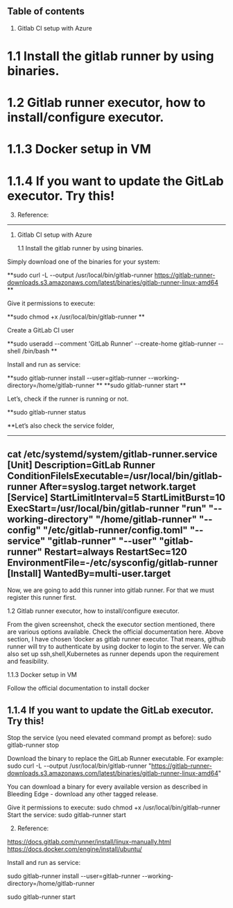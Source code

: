 Table of contents
----------------

1. Gitlab CI setup with Azure
   
# 1.1 Install the gitlab runner by using binaries.

# 1.2 Gitlab runner executor, how to install/configure executor.	

# 1.1.3 Docker setup in VM	

# 1.1.4 If you want to update the GitLab executor. Try this!

3. Reference:	
----------------------------------------------------------------------------------------------------------------
1. Gitlab CI setup with Azure 

	1.1 Install the gitlab runner by using binaries. 

Simply download one of the binaries for your system:

**sudo curl -L --output /usr/local/bin/gitlab-runner https://gitlab-runner-downloads.s3.amazonaws.com/latest/binaries/gitlab-runner-linux-amd64
**


Give it permissions to execute:

**sudo chmod +x /usr/local/bin/gitlab-runner
**


Create a GitLab CI user 

**sudo useradd --comment 'GitLab Runner' --create-home gitlab-runner --shell /bin/bash
**

Install and run as service:

**sudo gitlab-runner install --user=gitlab-runner --working-directory=/home/gitlab-runner
**
**sudo gitlab-runner start
**

Let’s, check if the runner is running or not. 

**sudo gitlab-runner status

**Let’s also check the service folder,

---------------------------------------------------------- 
cat /etc/systemd/system/gitlab-runner.service
[Unit]
Description=GitLab Runner
ConditionFileIsExecutable=/usr/local/bin/gitlab-runner
After=syslog.target network.target
[Service]
StartLimitInterval=5
StartLimitBurst=10
ExecStart=/usr/local/bin/gitlab-runner "run" "--working-directory" "/home/gitlab-runner" "--config" "/etc/gitlab-runner/config.toml" "--service" "gitlab-runner" "--user" "gitlab-runner"
Restart=always
RestartSec=120
EnvironmentFile=-/etc/sysconfig/gitlab-runner
[Install]
WantedBy=multi-user.target
---------------------------------------------------------------------------------------------------------------------

Now, we are going to add this runner into gitlab runner. For that we must register this runner first. 

1.2 Gitlab runner executor, how to install/configure executor.

From the given screenshot, check the executor section mentioned, there are various options available. Check the official documentation here.
Above section, I have chosen ‘docker as gitlab runner executor. That means, github runner will try to authenticate by using docker to login to the server. We can also set up ssh,shell,Kubernetes as runner depends upon the requirement and feasibility. 

1.1.3 Docker setup in VM
 
Follow the official documentation to install docker


1.1.4 If you want to update the GitLab executor. Try this!
--------------------------------------------------------------

Stop the service (you need elevated command prompt as before):
sudo gitlab-runner stop


Download the binary to replace the GitLab Runner executable. For example:
sudo curl -L --output /usr/local/bin/gitlab-runner "https://gitlab-runner-downloads.s3.amazonaws.com/latest/binaries/gitlab-runner-linux-amd64"

You can download a binary for every available version as described in Bleeding Edge - download any other tagged release.

Give it permissions to execute:
sudo chmod +x /usr/local/bin/gitlab-runner
Start the service:
sudo gitlab-runner start


2. Reference: 

https://docs.gitlab.com/runner/install/linux-manually.html
https://docs.docker.com/engine/install/ubuntu/




Install and run as service:

sudo gitlab-runner install --user=gitlab-runner --working-directory=/home/gitlab-runner

sudo gitlab-runner start






